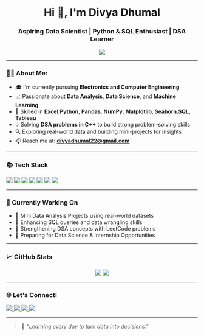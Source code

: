  

 
<h1 align="center">Hi 👋, I'm Divya Dhumal</h1>
<h3 align="center">Aspiring Data Scientist | Python & SQL Enthusiast | DSA Learner</h3>

<p align="center">
  <img src="https://readme-typing-svg.herokuapp.com?center=true&vCenter=true&lines=Engineering+Student;Learning+Data+Science+%26+DSA;Python+%7C+SQL+%7C+ML+Enthusiast" />
</p>

---

### 🧑‍💻 About Me:

- 🎓 I’m currently pursuing **Electronics and Computer Engineering**
- 📈 Passionate about **Data Analysis**, **Data Science**, and **Machine Learning**
- 🐍 Skilled in **Excel**,**Python**, **Pandas**, **NumPy**, **Matplotlib**, **Seaborn**,**SQL**, **Tableau**
- 💡 Solving **DSA problems in C++** to build strong problem-solving skills
- 🔍 Exploring real-world data and building mini-projects for insights
- 📫 Reach me at: **divyadhumal22@gmail.com**

---

### 📚 Tech Stack

<p>
  <img src="https://img.shields.io/badge/Python-3776AB?style=for-the-badge&logo=python&logoColor=white"/>
  <img src="https://img.shields.io/badge/SQL-025E8C?style=for-the-badge&logo=sqlite&logoColor=white"/>
  <img src="https://img.shields.io/badge/Pandas-150458?style=for-the-badge&logo=pandas&logoColor=white"/>
  <img src="https://img.shields.io/badge/NumPy-013243?style=for-the-badge&logo=numpy&logoColor=white"/>
  <img src="https://img.shields.io/badge/Matplotlib-11557C?style=for-the-badge&logo=matplotlib&logoColor=white"/>
  <img src="https://img.shields.io/badge/Seaborn-2C2D72?style=for-the-badge&logo=python&logoColor=white"/>
  <img src="https://img.shields.io/badge/C++-00599C?style=for-the-badge&logo=c%2B%2B&logoColor=white"/>
</p>

---

### 🚀 Currently Working On

- 🔹 Mini Data Analysis Projects using real-world datasets
- 🔹 Enhancing SQL queries and data wrangling skills
- 🔹 Strengthening DSA concepts with LeetCode problems
- 🔹 Preparing for Data Science & Internship Opportunities

---

### 📈 GitHub Stats

<p align="center">
  <img src="https://github-readme-stats.vercel.app/api?username=divyadhumal&show_icons=true&theme=midnight-purple" />
  <img src="https://github-readme-streak-stats.herokuapp.com/?user=divyadhumal&theme=midnight-purple" />
</p>

---

### 🌐 Let's Connect!

<p>
  <a href="https://www.linkedin.com/in/divya-dhumal/" target="_blank">
    <img src="https://img.shields.io/badge/LinkedIn-blue?style=for-the-badge&logo=linkedin&logoColor=white"/>
  </a>
  <a href="mailto:divyadhumal22@gmail.com">
    <img src="https://img.shields.io/badge/Gmail-red?style=for-the-badge&logo=gmail&logoColor=white"/>
  </a>
  <a href="https://twitter.com/divya_dhumal10" target="_blank">
    <img src="https://img.shields.io/badge/Twitter-1DA1F2?style=for-the-badge&logo=twitter&logoColor=white"/>
  </a>
  <a href="https://github.com/divyadhumal" target="_blank">
    <img src="https://img.shields.io/badge/GitHub-100000?style=for-the-badge&logo=github&logoColor=white"/>
  </a>
</p>


---

> 📌 *“Learning every day to turn data into decisions.”*
